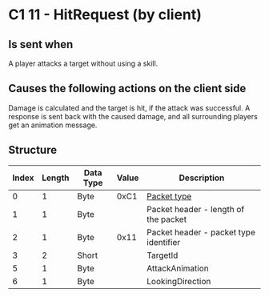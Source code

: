 # C1 11 - HitRequest (by client)

## Is sent when

A player attacks a target without using a skill.

## Causes the following actions on the client side

Damage is calculated and the target is hit, if the attack was successful. A response is sent back with the caused damage, and all surrounding players get an animation message.

## Structure

| Index | Length | Data Type | Value | Description |
|-------|--------|-----------|-------|-------------|
| 0 | 1 |   Byte   | 0xC1  | [Packet type](PacketTypes.md) |
| 1 | 1 |    Byte   |      | Packet header - length of the packet |
| 2 | 1 |    Byte   | 0x11  | Packet header - packet type identifier |
| 3 | 2 | Short |  | TargetId |
| 5 | 1 | Byte |  | AttackAnimation |
| 6 | 1 | Byte |  | LookingDirection |